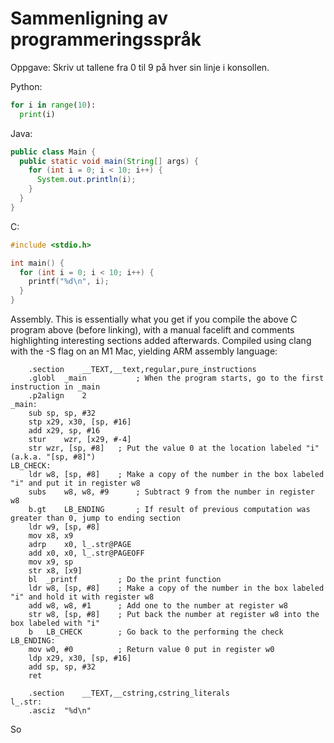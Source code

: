 # Sammenligning av programmeringsspråk

Oppgave: Skriv ut tallene fra 0 til 9 på hver sin linje i konsollen.

Python:
```python
for i in range(10):
  print(i)
```

Java:
```java
public class Main {
  public static void main(String[] args) {
    for (int i = 0; i < 10; i++) {
      System.out.println(i);
    }
  }
}
```

C:
```C
#include <stdio.h>

int main() {
  for (int i = 0; i < 10; i++) {
    printf("%d\n", i);
  }
}
```

Assembly. This is essentially what you get if you compile the above C program above (before linking), with a manual facelift and comments highlighting interesting sections added afterwards. Compiled using clang with the -S flag on an M1 Mac, yielding ARM assembly language:
```
	.section	__TEXT,__text,regular,pure_instructions
	.globl	_main           ; When the program starts, go to the first instruction in _main
	.p2align	2
_main:
	sub	sp, sp, #32
	stp	x29, x30, [sp, #16]
	add	x29, sp, #16
	stur	wzr, [x29, #-4]
	str	wzr, [sp, #8]   ; Put the value 0 at the location labeled "i" (a.k.a. "[sp, #8]")
LB_CHECK:
	ldr	w8, [sp, #8]    ; Make a copy of the number in the box labeled "i" and put it in register w8
	subs	w8, w8, #9      ; Subtract 9 from the number in register w8
	b.gt	LB_ENDING       ; If result of previous computation was greater than 0, jump to ending section
	ldr	w9, [sp, #8]
	mov	x8, x9
	adrp	x0, l_.str@PAGE
	add	x0, x0, l_.str@PAGEOFF
	mov	x9, sp
	str	x8, [x9]
	bl	_printf         ; Do the print function
	ldr	w8, [sp, #8]    ; Make a copy of the number in the box labeled "i" and hold it with register w8
	add	w8, w8, #1      ; Add one to the number at register w8
	str	w8, [sp, #8]    ; Put back the number at register w8 into the box labeled with "i"
	b	LB_CHECK        ; Go back to the performing the check
LB_ENDING:
	mov	w0, #0          ; Return value 0 put in register w0
	ldp	x29, x30, [sp, #16] 
	add	sp, sp, #32
	ret
  
	.section	__TEXT,__cstring,cstring_literals
l_.str:
	.asciz	"%d\n"
```

So

